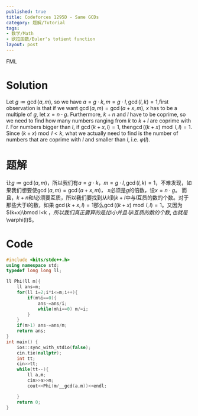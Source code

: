 ```yaml
---
published: true
title: Codeforces 1295D - Same GCDs
category: 题解/Tutorial
tags: 
- 数学/Math
- 欧拉函数/Euler's totient function
layout: post
---
```

FML
<!-- more -->
# Solution

Let $g\coloneqq \gcd(a,m)$, so we have $a=g\cdot k, m=g\cdot l,\gcd(l,k)=1$,first observation is that if we want $\gcd(a,m)=\gcd(a+x,m)$, $x$ has to be a multiple of $g$, let $x=n\cdot g$. Furthermore, $k+n$ and $l$ have to be coprime, so we need to find how many numbers ranging from $k$ to $k+l$ are coprime with $l$. For numbers bigger than $l$, if $\gcd(k+x,l)=1$, then$\gcd((k+x)\bmod l,l)=1$. Since $(k+x)\bmod l<k$, what we actually need to find is the number of numbers that are coprime with $l$ and smaller than $l$, i.e. $\varphi(l)$.

# 题解

让$g\coloneqq \gcd(a,m)$，所以我们有$a=g\cdot k， m=g\cdot l,\gcd(l,k)=1$，不难发现，如果我们想要使$\gcd(a,m)=\gcd(a+x,m)$， $x$必须是$g$的倍数，设$x=n\cdot g$。 而且，$k+n$和$l$必须要互质，所以我们要找到从$k$到$k+l$中与$l$互质的数的个数。对于那些大于$l$的数，如果 $\gcd(k+x,l)=1$那么$\gcd((k+x)\bmod l,l)=1$。又因为$(k+x)\bmod l<k $，所以我们真正要算的是比$l$小并且与$l$互质的数的个数, 也就是$\varphi(l)$。

# Code
```cpp
#include <bits/stdc++.h>
using namespace std;
typedef long long ll;

ll Phi(ll m){
	ll ans=m;
	for(ll i=2;i*i<=m;i++){
		if(m%i==0){
			ans-=ans/i;
			while(m%i==0) m/=i;
		}
	}
	if(m>1) ans-=ans/m;
	return ans;
}
int main() {
    ios::sync_with_stdio(false);
    cin.tie(nullptr);
	int tt;
	cin>>tt;
	while(tt--){
		ll a,m;
		cin>>a>>m;
		cout<<Phi(m/__gcd(a,m))<<endl;

	}
    return 0;
}
```
